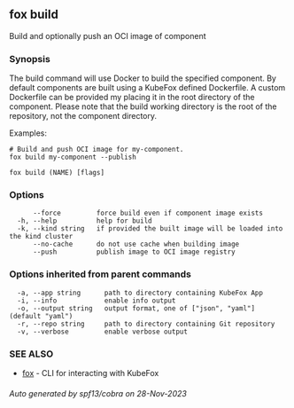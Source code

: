 ## fox build

Build and optionally push an OCI image of component

### Synopsis


The build command will use Docker to build the specified component. By default
components are built using a KubeFox defined Dockerfile. A custom Dockerfile can
be provided my placing it in the root directory of the component. Please note
that the build working directory is the root of the repository, not the
component directory.

Examples:

    # Build and push OCI image for my-component.
    fox build my-component --publish


```
fox build (NAME) [flags]
```

### Options

```
      --force         force build even if component image exists
  -h, --help          help for build
  -k, --kind string   if provided the built image will be loaded into the kind cluster
      --no-cache      do not use cache when building image
      --push          publish image to OCI image registry
```

### Options inherited from parent commands

```
  -a, --app string      path to directory containing KubeFox App
  -i, --info            enable info output
  -o, --output string   output format, one of ["json", "yaml"] (default "yaml")
  -r, --repo string     path to directory containing Git repository
  -v, --verbose         enable verbose output
```

### SEE ALSO

* [fox](fox.md)	 - CLI for interacting with KubeFox

###### Auto generated by spf13/cobra on 28-Nov-2023
